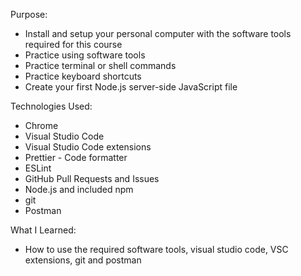 Purpose:

  - Install and setup your personal computer with the software tools required for this course
  - Practice using software tools
  - Practice terminal or shell commands
  - Practice keyboard shortcuts
  - Create your first Node.js server-side JavaScript file

Technologies Used:
  - Chrome
  - Visual Studio Code
  - Visual Studio Code extensions
  - Prettier - Code formatter
  - ESLint
  - GitHub Pull Requests and Issues
  - Node.js and included npm
  - git
  - Postman


What I Learned:

  - How to use the required software tools, visual studio code, VSC extensions, git and postman
